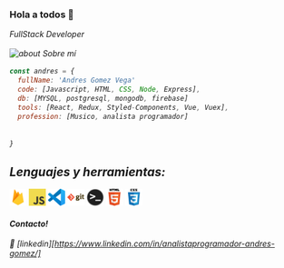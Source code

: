 
### Hola a todos 👋
<p><em>FullStack Developer </br></br>
<img width="45" alt="about" src="https://raw.github.com/elizarov/elizarov/master/about.png"> Sobre mí



```javascript
const andres = { 
  fullName: 'Andres Gomez Vega'
  code: [Javascript, HTML, CSS, Node, Express],
  db: [MYSQL, postgresql, mongodb, firebase]
  tools: [React, Redux, Styled-Components, Vue, Vuex],
  profession: [Musico, analista programador]

 
}
```
  
## **Lenguajes y herramientas:**  

<code><img height="30" src="https://raw.githubusercontent.com/github/explore/80688e429a7d4ef2fca1e82350fe8e3517d3494d/topics/firebase/firebase.png"></code>
<code><img height="30" src="https://raw.githubusercontent.com/github/explore/80688e429a7d4ef2fca1e82350fe8e3517d3494d/topics/javascript/javascript.png"></code>
<code><img height="30" src="https://raw.githubusercontent.com/github/explore/80688e429a7d4ef2fca1e82350fe8e3517d3494d/topics/visual-studio-code/visual-studio-code.png"></code>
<code><img height="30" src="https://raw.githubusercontent.com/github/explore/80688e429a7d4ef2fca1e82350fe8e3517d3494d/topics/git/git.png"></code>
<code><img height="30" src="https://raw.githubusercontent.com/github/explore/80688e429a7d4ef2fca1e82350fe8e3517d3494d/topics/terminal/terminal.png"></code>
<code><img height="30" src="https://raw.githubusercontent.com/github/explore/80688e429a7d4ef2fca1e82350fe8e3517d3494d/topics/html/html.png"></code>
<code><img height="30" src="https://raw.githubusercontent.com/github/explore/80688e429a7d4ef2fca1e82350fe8e3517d3494d/topics/css/css.png"></code>
  
#### Contacto!

  
👔 [linkedin][https://www.linkedin.com/in/analistaprogramador-andres-gomez/]

